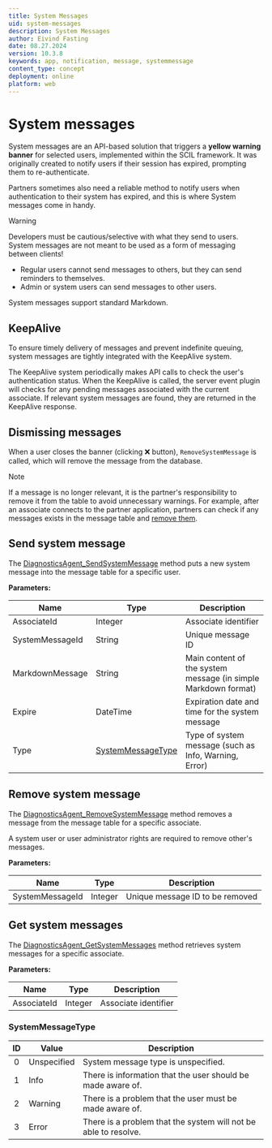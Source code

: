 ```yaml
---
title: System Messages
uid: system-messages
description: System Messages
author: Eivind Fasting
date: 08.27.2024
version: 10.3.8
keywords: app, notification, message, systemmessage
content_type: concept
deployment: online
platform: web
---
```


# System messages

System messages are an API-based solution that triggers a **yellow warning banner** for selected users, implemented within the SCIL framework. It was originally created to notify users if their session has expired, prompting them to re-authenticate.

Partners sometimes also need a reliable method to notify users when authentication to their system has expired, and this is where System messages come in handy.

> [!WARNING]
> Developers must be cautious/selective with what they send to users. System messages are not meant to be used as a form of messaging between clients!

* Regular users cannot send messages to others, but they can send reminders to themselves.
* Admin or system users can send messages to other users.

System messages support standard Markdown.

## KeepAlive

To ensure timely delivery of messages and prevent indefinite queuing, system messages are tightly integrated with the KeepAlive system.

The KeepAlive system periodically makes API calls to check the user's authentication status. When the KeepAlive is called, the server event plugin will checks for any pending messages associated with the current associate. If relevant system messages are found, they are returned in the KeepAlive response.

## Dismissing messages

When a user closes the banner (clicking ❌ button), `RemoveSystemMessage` is called, which will remove the message from the database.

> [!NOTE]
> If a message is no longer relevant, it is the partner's responsibility to remove it from the table to avoid unnecessary warnings. For example, after an associate connects to the partner application, partners can check if any messages exists in the message table and [remove them](#remove).

## Send system message

The [DiagnosticsAgent_SendSystemMessage][2] method puts a new system message into the message table for a specific user.

**Parameters:**

| Name | Type | Description |
|---|---|---|
| AssociateId | Integer | Associate identifier |
| SystemMessageId | String | Unique message ID |
| MarkdownMessage | String | Main content of the system message (in simple Markdown format) |
| Expire | DateTime | Expiration date and time for the system message |
| Type | [SystemMessageType](#systemmessagetype) | Type of system message (such as Info, Warning, Error) |

## <a id="remove"></a>Remove system message

The [DiagnosticsAgent_RemoveSystemMessage][4] method removes a message from the message table for a specific associate.

A system user or user administrator rights are required to remove other's messages.

**Parameters:**

| Name | Type | Description |
|---|---|---|
| SystemMessageId | Integer | Unique message ID to be removed |

## Get system messages

The [DiagnosticsAgent_GetSystemMessages][5] method retrieves system messages for a specific associate.

**Parameters:**

| Name | Type | Description |
|---|---|---|
| AssociateId | Integer | Associate identifier |

### <a id="systemmessagetype"></a>SystemMessageType

| ID | Value | Description |
|:-:|---|---|
| 0 | Unspecified | System message type is unspecified. |
| 1 | Info | There is information that the user should be made aware of. |
| 2 | Warning | There is a problem that the user must be made aware of. |
| 3 | Error | There is a problem that the system will not be able to resolve. |

<!-- Reference links -->
[2]: ../../api/reference/restful/agent/Diagnostics_Agent/v1DiagnosticsAgent_SendSystemMessage.md
[4]: ../../api/reference/restful/agent/Diagnostics_Agent/v1DiagnosticsAgent_RemoveSystemMessage.md
[5]: ../../api/reference/restful/agent/Diagnostics_Agent/v1DiagnosticsAgent_GetSystemMessages.md
